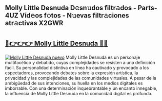 ## Molly Little Desnuda D𝚎sn𝚞dos filtr𝚊dos - Parts-4UZ Vid𝚎os f𝚘tos - N𝚞evas filtr𝚊ciones atr𝚊ctivas X2GWR

# <h2><a href="http://mb11apv.tromn.icu/?c=Molly+Little+Desnuda">🔗👉👉👉 Molly Little Desnuda 🔗🔗</a></h2>

[![Molly Little Desnuda nuevo](https://i.imgur.com/pEAQMta.gif)](http://mb11apv.tromn.icu/?c=Molly+Little+Desnuda)
Molly Little Desnuda es un personaje multifacético y debatido, cuyas complejidades se resisten a una definición fácil.  Su personalidad distintiva en línea ha cautivado y provocado a los espectadores, provocando debates sobre la expresión artística, la privacidad y las complejidades de las comunidades virtuales. A pesar de la ambigüedad de sus intenciones, su huella en los medios digitales es imborrable. Con una determinación inquebrantable y un encanto innegable, la influencia de Molly Little Desnuda en la comunidad digital es profunda.
